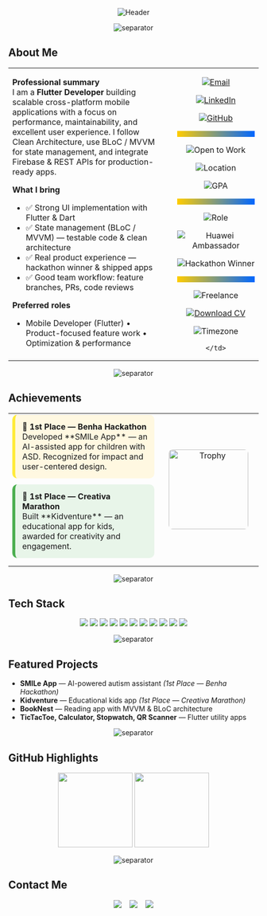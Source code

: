 <!-- ===========================
     Ahmed Elsaadany — README
=========================== -->

<!-- Animated Gradient Header -->
<p align="center">
  <img src="https://capsule-render.vercel.app/api?type=waving&color=0:ffcc00,100:0066ff&height=120&section=header&text=AHMED%20ELSAADANY%20%7C%20Flutter%20Developer&fontColor=ffffff&fontSize=35&animation=twinkling&fontAlignY=35" alt="Header"/>
</p>

<!-- Thick separator -->
<p align="center">
  <img src="https://capsule-render.vercel.app/api?type=rect&color=0:ffcc00,100:0066ff&height=12" alt="separator" />
</p>

## ‎﻿About Me

<table width="100%">
  <tr>
    <!-- LEFT: professional summary (text) -->
    <td width="65%" valign="top" style="padding-right:18px;">

**Professional summary**  
I am a **Flutter Developer** building scalable cross-platform mobile applications with a focus on performance, maintainability, and excellent user experience. I follow Clean Architecture, use BLoC / MVVM for state management, and integrate Firebase & REST APIs for production-ready apps.

**What I bring**
- ✅ Strong UI implementation with Flutter & Dart  
- ✅ State management (BLoC / MVVM) — testable code & clean architecture  
- ✅ Real product experience — hackathon winner & shipped apps  
- ✅ Good team workflow: feature branches, PRs, code reviews

**Preferred roles**
- Mobile Developer (Flutter) • Product-focused feature work • Optimization & performance

    </td>

    <!-- RIGHT: images / badges only (no plain text) -->
    <td width="35%" valign="top" align="center" style="padding-left:12px;">

<!-- Row 1: Contact & Social -->
<p>
  <a href="mailto:ahmedelsaadany16112003@gmail.com"><img src="https://img.shields.io/badge/Email-D14836?style=for-the-badge&logo=gmail&logoColor=white" alt="Email" /></a>
</p>

<p style="margin-top:8px;">
  <a href="https://www.linkedin.com/in/ahmed-elsa3dany/"><img src="https://img.shields.io/badge/LinkedIn-0A66C2?style=for-the-badge&logo=linkedin&logoColor=white" alt="LinkedIn" /></a>
</p>

<p style="margin-top:8px;">
  <a href="https://github.com/AhmedElsa3dany"><img src="https://img.shields.io/badge/GitHub-181717?style=for-the-badge&logo=github&logoColor=white" alt="GitHub" /></a>
</p>

<hr style="border:none; height:12px; background:linear-gradient(90deg, #ffcc00, #0066ff); margin:12px 0;">

<!-- Row 2: Status & Location & Availability -->
<p>
  <img src="https://img.shields.io/badge/Open_to_Work-Yes-2ea44f?style=for-the-badge&logo=briefcase" alt="Open to Work" />
</p>

<p style="margin-top:8px;">
  <img src="https://img.shields.io/badge/Location-Egypt-ffcc00?style=for-the-badge" alt="Location" />
</p>

<p style="margin-top:8px;">
  <img src="https://img.shields.io/badge/GPA-3.6%20%2F%204.0-0066ff?style=for-the-badge" alt="GPA" />
</p>

<hr style="border:none; height:12px; background:linear-gradient(90deg, #ffcc00, #0066ff); margin:12px 0;">

<!-- Row 3: Roles / Badges -->
<p>
  <img src="https://img.shields.io/badge/Role-Flutter%20Developer-02569B?style=for-the-badge&logo=flutter&logoColor=white" alt="Role" />
</p>

<p style="margin-top:8px;">
  <img src="https://img.shields.io/badge/Huawei%20Ambassador-0a74ff?style=for-the-badge" alt="Huawei Ambassador" />
</p>

<p style="margin-top:8px;">
  <img src="https://img.shields.io/badge/Hackathon%20Winner-FF6F00?style=for-the-badge" alt="Hackathon Winner" />
</p>

<hr style="border:none; height:12px; background:linear-gradient(90deg, #ffcc00, #0066ff); margin:12px 0;">

<!-- Row 4: Availability & CV -->
<p>
  <img src="https://img.shields.io/badge/Freelance-Available-00b894?style=for-the-badge" alt="Freelance" />
</p>

<p style="margin-top:8px;">
  <!-- Replace 'Ahmed_Elsaadany_CV.pdf' with the actual file in your repo to enable download -->
  <a href="./Ahmed_Elsaadany_CV.pdf" download><img src="https://img.shields.io/badge/Download%20CV-PDF-D14836?style=for-the-badge&logo=adobe&logoColor=white" alt="Download CV" /></a>
</p>

<p style="margin-top:8px;">
  <img src="https://img.shields.io/badge/Timezone-Africa%2FCairo-0066ff?style=for-the-badge" alt="Timezone" />
</p>

    </td>
  </tr>
</table>

<!-- Thick separator -->
<p align="center">
  <img src="https://capsule-render.vercel.app/api?type=rect&color=0:ffcc00,100:0066ff&height=12" alt="separator" />
</p>

## ‎﻿Achievements

<table>
<tr>
<td width="60%" valign="top">

<div style="background:#FFF8E1; padding:14px; border-radius:10px; margin-bottom:12px; border-left:6px solid #FFEB3B;">
  <strong style="font-size:16px">🥇 1st Place — Benha Hackathon</strong><br>
  Developed **SMILe App** — an AI-assisted app for children with ASD. Recognized for impact and user-centered design.
</div>

<div style="background:#E8F5E9; padding:14px; border-radius:10px; margin-bottom:12px; border-left:6px solid #4CAF50;">
  <strong style="font-size:16px">🥇 1st Place — Creativa Marathon</strong><br>
  Built **Kidventure** — an educational app for kids, awarded for creativity and engagement.
</div>

</td>

<td width="40%" align="center" valign="middle">

<!-- Static celebration image (non-animated) -->
<img src="https://img.icons8.com/fluency/260/trophy.png" width="160" alt="Trophy" style="border-radius:8px;"/>

</td>
</tr>
</table>

<!-- Thick separator -->
<p align="center">
  <img src="https://capsule-render.vercel.app/api?type=rect&color=0:ffcc00,100:0066ff&height=12" alt="separator" />
</p>

## ‎﻿Tech Stack
<p align="center">
  <img src="https://img.shields.io/badge/Dart-0175C2?style=for-the-badge&logo=dart&logoColor=white" />
  <img src="https://img.shields.io/badge/Flutter-02569B?style=for-the-badge&logo=flutter&logoColor=white" />
  <img src="https://img.shields.io/badge/Firebase-FFCA28?style=for-the-badge&logo=firebase&logoColor=black" />
  <img src="https://img.shields.io/badge/REST%20API-005571?style=for-the-badge&logo=postman&logoColor=white" />
  <img src="https://img.shields.io/badge/BLoC-02569B?style=for-the-badge&logo=flutter&logoColor=white" />
  <img src="https://img.shields.io/badge/MVVM-6C63FF?style=for-the-badge" />
  <img src="https://img.shields.io/badge/Clean%20Architecture-FF5733?style=for-the-badge" />
  <img src="https://img.shields.io/badge/Git-F05032?style=for-the-badge&logo=git&logoColor=white" />
  <img src="https://img.shields.io/badge/GitHub-181717?style=for-the-badge&logo=github" />
  <img src="https://img.shields.io/badge/Figma-F24E1E?style=for-the-badge&logo=figma&logoColor=white" />
  <img src="https://img.shields.io/badge/Postman-FF6C37?style=for-the-badge&logo=postman&logoColor=white" />
</p>

<!-- Thick separator -->
<p align="center">
  <img src="https://capsule-render.vercel.app/api?type=rect&color=0:ffcc00,100:0066ff&height=12" alt="separator" />
</p>

## ‎﻿Featured Projects
- **SMILe App** — AI-powered autism assistant *(1st Place — Benha Hackathon)*  
- **Kidventure** — Educational kids app *(1st Place — Creativa Marathon)*  
- **BookNest** — Reading app with MVVM & BLoC architecture  
- **TicTacToe, Calculator, Stopwatch, QR Scanner** — Flutter utility apps  

<!-- Thick separator -->
<p align="center">
  <img src="https://capsule-render.vercel.app/api?type=rect&color=0:ffcc00,100:0066ff&height=12" alt="separator" />
</p>

## ‎﻿GitHub Highlights
<p align="center">
  <img src="https://github-readme-stats.vercel.app/api?username=AhmedElsa3dany&show_icons=true&theme=tokyonight&hide_border=true" height="150" />
  <img src="https://github-readme-stats.vercel.app/api/top-langs/?username=AhmedElsa3dany&layout=compact&theme=tokyonight&hide_border=true" height="150" />
</p>

<!-- Thick separator -->
<p align="center">
  <img src="https://capsule-render.vercel.app/api?type=rect&color=0:ffcc00,100:0066ff&height=12" alt="separator" />
</p>

## ‎﻿Contact Me
<p align="center">
  <a href="mailto:ahmedelsaadany16112003@gmail.com"><img src="https://img.shields.io/badge/Email-D14836?style=for-the-badge&logo=gmail&logoColor=white" /></a>
  &nbsp;&nbsp;
  <a href="https://www.linkedin.com/in/ahmed-elsa3dany/"><img src="https://img.shields.io/badge/LinkedIn-0A66C2?style=for-the-badge&logo=linkedin&logoColor=white" /></a>
  &nbsp;&nbsp;
  <a href="https://github.com/AhmedElsa3dany"><img src="https://img.shields.io/badge/GitHub-181717?style=for-the-badge&logo=github&logoColor=white" /></a>
</p>
